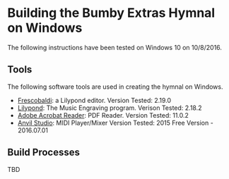 # Building the Bumby Extras Hymnal on Windows
The following instructions have been tested on Windows 10 on 10/8/2016.

## Tools

The following software tools are used in creating the hymnal on Windows.

- [Frescobaldi](http://www.frescobaldi.org/): a Lilypond editor.
  Version Tested: 2.19.0
- [Lilypond](http://lilypond.org): The Music Engraving program.
  Verison Tested: 2.18.2
- [Adobe Acrobat Reader](https://get.adobe.com/reader/): PDF Reader.
  Version Tested: 11.0.2
- [Anvil Studio](http://anvilstudio.com/): MIDI Player/Mixer
  Version Tested: 2015 Free Version - 2016.07.01

## Build Processes

TBD